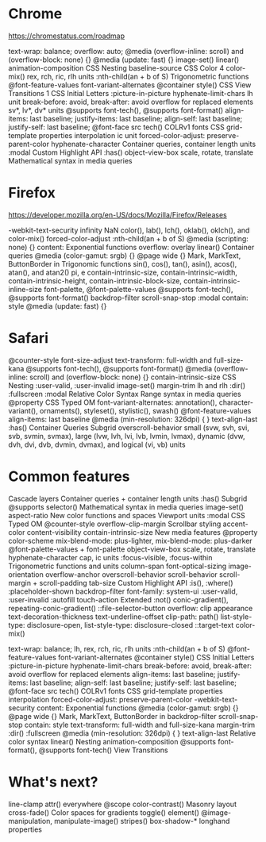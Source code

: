 # Chrome

https://chromestatus.com/roadmap

text-wrap: balance;
overflow: auto;
@media (overflow-inline: scroll) and (overflow-block: none) {}
@media (update: fast) {}
image-set()
linear()
animation-composition
CSS Nesting
baseline-source
CSS Color 4
color-mix()
rex, rch, ric, rlh units
:nth-child(an + b of S)
Trigonometric functions
@font-feature-values
font-variant-alternates
@container style()
CSS View Transitions 1
CSS Initial Letters
:picture-in-picture
hyphenate-limit-chars
lh unit
break-before: avoid, break-after: avoid
overflow for replaced elements
sv*, lv*, dv* units
@supports font-tech(), @supports font-format()
align-items: last baseline; justify-items: last baseline; align-self: last baseline; justify-self: last baseline;
@font-face src tech()
COLRv1 fonts
CSS grid-template properties interpolation
ic unit
forced-color-adjust: preserve-parent-color
hyphenate-character
Container queries, container length units
:modal
Custom Highlight API
:has()
object-view-box
scale, rotate, translate
Mathematical syntax in media queries

# Firefox

https://developer.mozilla.org/en-US/docs/Mozilla/Firefox/Releases

-webkit-text-security
infinity
NaN
color(), lab(), lch(), oklab(), oklch(), and color-mix()
forced-color-adjust
:nth-child(an + b of S)
@media (scripting: none) {}
content: <gradient>
Exponential functions
overflow: overlay
linear()
Container queries
@media (color-gamut: srgb) {}
@page wide {}
Mark, MarkText, ButtonBorder in <color>
Trigonomic functions sin(), cos(), tan(), asin(), acos(), atan(), and atan2()
pi, e
contain-intrinsic-size, contain-intrinsic-width, contain-intrinsic-height, contain-intrinsic-block-size, contain-intrinsic-inline-size
font-palette, @font-palette-values
@supports font-tech(), @supports font-format()
backdrop-filter
scroll-snap-stop
:modal
contain: style
@media (update: fast) {}

# Safari

@counter-style
font-size-adjust
text-transform: full-width and full-size-kana
@supports font-tech(), @supports font-format()
@media (overflow-inline: scroll) and (overflow-block: none) {}
contain-intrinsic-size
CSS Nesting
:user-valid, :user-invalid
image-set()
margin-trim
lh and rlh
:dir()
:fullscreen
:modal
Relative Color Syntax
Range syntax in media queries
@property
CSS Typed OM
font-variant-alternates: annotation(), character-variant(), ornaments(), styleset(), stylistic(), swash()
@font-feature-values
align-items: last baseline
@media (min-resolution: 326dpi) { }
text-align-last
:has()
Container Queries
Subgrid
overscroll-behavior
small (svw, svh, svi, svb, svmin, svmax), large (lvw, lvh, lvi, lvb, lvmin, lvmax), dynamic (dvw, dvh, dvi, dvb, dvmin, dvmax), and logical (vi, vb) units

# Common features

Cascade layers
Container queries + container length units
:has()
Subgrid
@supports selector()
Mathematical syntax in media queries
image-set()
aspect-ratio
New color functions and spaces
Viewport units
:modal
CSS Typed OM
@counter-style
overflow-clip-margin
Scrollbar styling
accent-color
content-visibility
contain-intrinsic-size
New media features
@property
color-scheme
mix-blend-mode: plus-lighter, mix-blend-mode: plus-darker
@font-palette-values + font-palette
object-view-box
scale, rotate, translate
hyphenate-character
cap, ic units
:focus-visible, :focus-within
Trigonometric functions and units
column-span
font-optical-sizing
image-orientation
overflow-anchor
overscroll-behavior
scroll-behavior
scroll-margin + scroll-padding
tab-size
Custom Highlight API
:is(), :where()
:placeholder-shown
backdrop-filter
font-family: system-ui
:user-valid, :user-invalid
:autofill
touch-action
Extended :not()
conic-gradient(), repeating-conic-gradient()
::file-selector-button
overflow: clip
appearance
text-decoration-thickness
text-underline-offset
clip-path: path()
list-style-type: disclosure-open, list-style-type: disclosure-closed
::target-text
color-mix()

text-wrap: balance;
lh, rex, rch, ric, rlh units
:nth-child(an + b of S)
@font-feature-values
font-variant-alternates
@container style()
CSS Initial Letters
:picture-in-picture
hyphenate-limit-chars
break-before: avoid, break-after: avoid
overflow for replaced elements
align-items: last baseline; justify-items: last baseline; align-self: last baseline; justify-self: last baseline;
@font-face src tech()
COLRv1 fonts
CSS grid-template properties interpolation
forced-color-adjust: preserve-parent-color
-webkit-text-security
content: <gradient>
Exponential functions
@media (color-gamut: srgb) {}
@page wide {}
Mark, MarkText, ButtonBorder in <color>
backdrop-filter
scroll-snap-stop
contain: style
text-transform: full-width and full-size-kana
margin-trim
:dir()
:fullscreen
@media (min-resolution: 326dpi) { }
text-align-last
Relative color syntax
linear()
Nesting
animation-composition
@supports font-format(), @supports font-tech()
View Transitions

# What's next?

line-clamp
attr() everywhere
@scope
color-contrast()
Masonry layout
cross-fade()
Color spaces for gradients
toggle()
element()
@image-manipulation, manipulate-image()
stripes()
box-shadow-* longhand properties